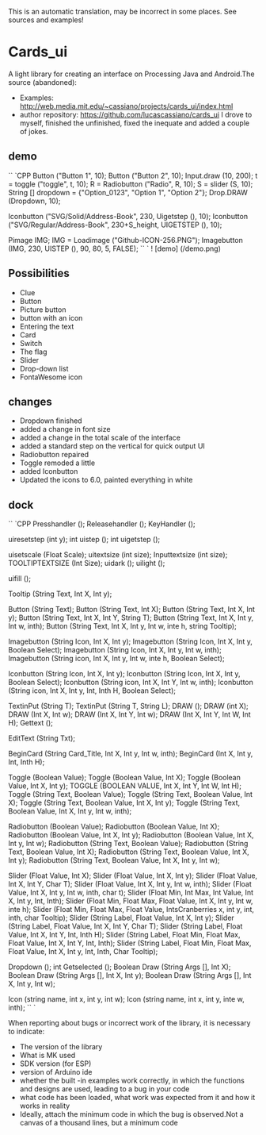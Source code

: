 This is an automatic translation, may be incorrect in some places. See sources and examples!

# Cards_ui
A light library for creating an interface on Processing Java and Android.The source (abandoned):
- Examples: http://web.media.mit.edu/~cassiano/projects/cards_ui/index.html
- author repository: https://github.com/lucascassiano/cards_ui
I drove to myself, finished the unfinished, fixed the inequate and added a couple of jokes.

## demo
`` `CPP
  Button ("Button 1", 10);
  Button ("Button 2", 10);
  Input.draw (10, 200);
  t = toggle ("toggle", t, 10);
  R = Radiobutton ("Radio", R, 10);
  S = slider (S, 10);
  String [] dropdown = {"Option_0123", "Option 1", "Option 2"};
  Drop.DRAW (Dropdown, 10);

  Iconbutton ("SVG/Solid/Address-Book", 230, Uigetstep (), 10);
  Iconbutton ("SVG/Regular/Address-Book", 230+S_height, UIGETSTEP (), 10);

  Pimage IMG;
  IMG = Loadimage ("Github-ICON-256.PNG");
  Imagebutton (IMG, 230, UISTEP (), 90, 80, 5, FALSE);
`` `
! [demo] (/demo.png)

## Possibilities
- Clue
- Button
- Picture button
- button with an icon
- Entering the text
- Card
- Switch
- The flag
- Slider
- Drop-down list
- FontaWesome icon

## changes
- Dropdown finished
- added a change in font size
- added a change in the total scale of the interface
- added a standard step on the vertical for quick output UI
- Radiobutton repaired
- Toggle remoded a little
- added Iconbutton
- Updated the icons to 6.0, painted everything in white

## dock
`` `CPP
Presshandler ();
Releasehandler ();
KeyHandler ();

uiresetstep (int y);
int uistep ();
int uigetstep ();

uisetscale (Float Scale);
uitextsize (int size);
Inputtextsize (int size);
TOOLTIPTEXTSIZE (Int Size);
uidark ();
uilight ();

uifill ();

Tooltip (String Text, Int X, Int y);

Button (String Text);
Button (String Text, Int X);
Button (String Text, Int X, Int y);
Button (String Text, Int X, Int Y, String T);
Button (String Text, Int X, Int y, Int w, inth);
Button (String Text, Int X, Int y, Int w, inte h, string Tooltip);

Imagebutton (String Icon, Int X, Int y);
Imagebutton (String Icon, Int X, Int y, Boolean Select);
Imagebutton (String Icon, Int X, Int y, Int w, inth);
Imagebutton (String icon, Int X, Int y, Int w, inte h, Boolean Select);

Iconbutton (String Icon, Int X, Int y);
Iconbutton (String Icon, Int X, Int y, Boolean Select);
Iconbutton (String icon, Int X, Int Y, Int w, inth);
Iconbutton (String icon, Int X, Int y, Int, Inth H, Boolean Select);

TextinPut (String T);
TextinPut (String T, String L);
DRAW ();
DRAW (int X);
DRAW (Int X, Int w);
DRAW (Int X, Int Y, Int w);
DRAW (Int X, Int Y, Int W, Int H);
Gettext ();

EditText (String Txt);

BeginCard (String Card_Title, Int X, Int y, Int w, inth);
BeginCard (Int X, Int y, Int, Inth H);

Toggle (Boolean Value);
Toggle (Boolean Value, Int X);
Toggle (Boolean Value, Int X, Int y);
TOGGLE (BOOLEAN VALUE, Int X, Int Y, Int W, Int H);
Toggle (String Text, Boolean Value);
Toggle (String Text, Boolean Value, Int X);
Toggle (String Text, Boolean Value, Int X, Int y);
Toggle (String Text, Boolean Value, Int X, Int y, Int w, inth);

Radiobutton (Boolean Value);
Radiobutton (Boolean Value, Int X);
Radiobutton (Boolean Value, Int X, Int y);
Radiobutton (Boolean Value, Int X, Int y, Int w);
Radiobutton (String Text, Boolean Value);
Radiobutton (String Text, Boolean Value, Int X);
Radiobutton (String Text, Boolean Value, Int X, Int y);
Radiobutton (String Text, Boolean Value, Int X, Int y, Int w);

Slider (Float Value, Int X);
Slider (Float Value, Int X, Int y);
Slider (Float Value, Int X, Int Y, Char T);
Slider (Float Value, Int X, Int y, Int w, inth);
Slider (Float Value, Int X, Int y, Int w, inth, char t);
Slider (Float Min, Int Max, Int Value, Int X, Int y, Int, Inth);
Slider (Float Min, Float Max, Float Value, Int X, Int y, Int w, inte h);
Slider (Float Min, Float Max, Float Value, IntsCranberries x, int y, int, inth, char Tooltip);
Slider (String Label, Float Value, Int X, Int y);
Slider (String Label, Float Value, Int X, Int Y, Char T);
Slider (String Label, Float Value, Int X, Int Y, Int, Inth H);
Slider (String Label, Float Min, Float Max, Float Value, Int X, Int Y, Int, Inth);
Slider (String Label, Float Min, Float Max, Float Value, Int X, Int y, Int, Inth, Char Tooltip);

Dropdown ();
int Getselected ();
Boolean Draw (String Args [], Int X);
Boolean Draw (String Args [], Int X, Int y);
Boolean Draw (String Args [], Int X, Int y, Int w);

Icon (string name, int x, int y, int w);
Icon (string name, int x, int y, inte w, inth);
`` `


When reporting about bugs or incorrect work of the library, it is necessary to indicate:
- The version of the library
- What is MK used
- SDK version (for ESP)
- version of Arduino ide
- whether the built -in examples work correctly, in which the functions and designs are used, leading to a bug in your code
- what code has been loaded, what work was expected from it and how it works in reality
- Ideally, attach the minimum code in which the bug is observed.Not a canvas of a thousand lines, but a minimum code
